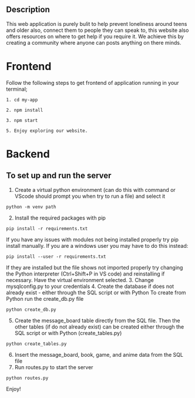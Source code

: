 ## Description
This web application is purely bulit to help prevent loneliness around teens and older also, connect them to people they can speak to, this website also offers resources on where to get help if you require it. We achieve this by creating a community where anyone can posts anything on there minds.

# Frontend
Follow the following steps to get frontend of application running in your terminal;
```
1. cd my-app
```
```
2. npm install
```
```
3. npm start
```
```
5. Enjoy exploring our website.
```

# Backend
## To set up and run the server
1. Create a virtual python environment (can do this with command or VScode should prompt you when try to run a file) and select it
```
python -m venv path
```
2. Install the required packages with pip
```
pip install -r requirements.txt
```
If you have any issues with modules not being installed properly try pip install manually. If you are a windows user you may have to do this instead:
```
pip install --user -r requirements.txt
```
If they are installed but the file shows not imported properly try changing the Python interpreter (Ctrl+Shift+P in VS code) and reinstalling if necessary. Have the virtual environment selected.
3. Change mysqlconfig.py to your credentials
4. Create the database if does not already exist - either through the SQL script or with Python
To create from Python run the create_db.py file
```
python create_db.py
```
5. Create the message_board table directly from the SQL file. Then the other tables (if do not already exist) can be created either through the SQL script or with Python (create_tables.py)
```
python create_tables.py
```
6. Insert the message_board, book, game, and anime data from the SQL file
7. Run routes.py to start the server
```
python routes.py
```
Enjoy!